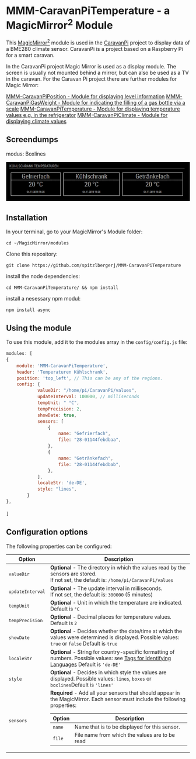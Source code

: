 # MMM-CaravanPiTemperature - a MagicMirror<sup>2</sup> Module

This [MagicMirror<sup>2</sup>](https://github.com/MichMich/MagicMirror/) module is used in the [CaravanPi](https://github.com/spitzlbergerj/CaravanPi) project to display data of a BME280 climate sensor. CaravanPi is a project based on a Raspberry Pi for a smart caravan.

In the CaravanPi project Magic Mirror is used as a display module. The screen is usually not mounted behind a mirror, but can also be used as a TV in the caravan. For the Caravan Pi project there are further modules for Magic Mirror:

[MMM-CaravanPiPosition - Module for displaying level information](https://github.com/spitzlbergerj/MMM-CaravanPiPosition)
[MMM-CaravanPiGasWeight - Module for indicating the filling of a gas bottle via a scale](https://github.com/spitzlbergerj/MMM-CaravanPiGasWeight)
[MMM-CaravanPiTemperature - Module for displaying temperature values e.g. in the refrigerator](https://github.com/spitzlbergerj/MMM-CaravanPiTemperature)
[MMM-CaravanPiClimate - Module for displaying climate values](https://github.com/spitzlbergerj/MMM-CaravanPiClimate)

## Screendumps
modus: Boxlines

<img src="https://raw.githubusercontent.com/spitzlbergerj/MMM-CaravanPiTemperature/master/img/MMM-CaravanPiTemperature-Screendump-Boxlines.jpg">

## Installation
In your terminal, go to your MagicMirror's Module folder:
````
cd ~/MagicMirror/modules
````

Clone this repository:
````
git clone https://github.com/spitzlbergerj/MMM-CaravanPiTemperature
````

install the node dependencies:
````
cd MMM-CaravanPiTemperature/ && npm install
````

install a nesessary npm modul:
```
npm install async
```

## Using the module

To use this module, add it to the modules array in the `config/config.js` file:
````javascript
modules: [
{
	module: 'MMM-CaravanPiTemperature',
	header: 'Temperaturen Kühlschrank',
	position: 'top_left', // This can be any of the regions.
	config: {
        	valueDir: "/home/pi/CaravanPi/values",
        	updateInterval: 100000, // milliseconds
        	tempUnit: " °C",
        	tempPrecision: 2,
        	showDate: true,
        	sensors: [
            	{
                	name: "Gefrierfach",
                	file: "28-01144febdbaa",
            	},
            	{
                	name: "Getränkefach",
                	file: "28-01144febdbab",
            	},
        	],
        	localeStr: 'de-DE',
        	style: "lines",
    	}
},

]
````

## Configuration options

The following properties can be configured:

<table width="100%">
	<thead>
		<tr>
			<th>Option</th>
			<th width="100%">Description</th>
		</tr>
	</thead>
	<tbody>
		<tr>
			<td><code>valueDir</code></td>
			<td><b>Optional</b></code> - The directory in which the values read by the sensors are stored.
				<br/>If not set, the default is: <code>/home/pi/CaravanPi/values</code></td>
		</tr>
		<tr>
			<td><code>updateInterval</code></td>
			<td><b>Optional</b></code> - The update interval in milliseconds.<br/>
				If not set, the default is: <code>300000</code> (5 minutes)</td>
		</tr>
		<tr>
			<td><code>tempUnit</code></td>
			<td><b>Optional</b></code> - Unit in which the temperature are indicated. Default is <code>°C</code></td>
		</tr>
        <tr>
			<td><code>tempPrecision</code></td>
			<td><b>Optional</b></code> - Decimal places for temperature values. Default is <code>2</code></td>
		</tr>
        <tr>
			<td><code>showDate</code></td>
			<td><b>Optional</b></code> - Decides whether the date/time at which the values were determined is displayed. Possible values: <code>true</code> or <code>false</code> Default is <code>true</code></td>
		</tr>
		<tr>
			<td><code>localeStr</code></td>
			<td><b>Optional</b></code> - String for country-specific formatting of numbers. Possible values: see <a href="https://tools.ietf.org/html/rfc5646">Tags for Identifying Languages</a> Default is <code>'de-DE'</code></td>
		</tr>
		<tr>
			<td><code>style</code></td>
			<td><b>Optional</b></code> - Decides in which style the values are displayed. Possible values: <code>lines</code>, <code>boxes</code> or <code>boxlines</code>Default is <code>'lines'</code></td>
		</tr>
		<tr>
			<td><code>sensors</code></td>
			<td><b>Required</b> - Add all your sensors that should appear in the MagicMirror. Each sensor must include the following properties:
				<table width="100%">
					<thead>
						<tr>
							<th>Option</th>
							<th width="100%">Description</th>
						</tr>
					</thead>
					<tbody>
						<tr>
							<td><code>name</code></td>
							<td>Name that is to be displayed for this sensor.</td>
						</tr>
						<tr>
							<td><code>file</code></td>
							<td>File name from which the values are to be read</td>
						</tr>
						</tbody>
				</table>
			</td>
		</tr>
	</tbody>
</table>
